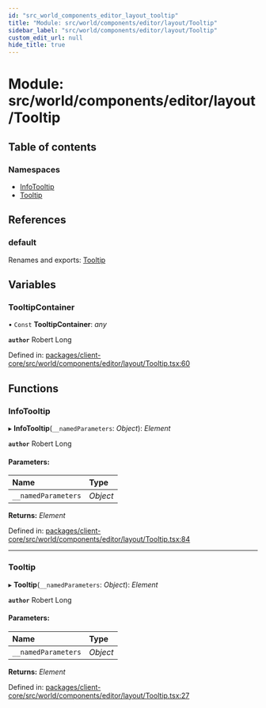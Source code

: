 ```yaml
---
id: "src_world_components_editor_layout_tooltip"
title: "Module: src/world/components/editor/layout/Tooltip"
sidebar_label: "src/world/components/editor/layout/Tooltip"
custom_edit_url: null
hide_title: true
---
```


# Module: src/world/components/editor/layout/Tooltip

## Table of contents

### Namespaces

- [InfoTooltip](src_world_components_editor_layout_tooltip.infotooltip.md)
- [Tooltip](src_world_components_editor_layout_tooltip.tooltip.md)

## References

### default

Renames and exports: [Tooltip](src_world_components_editor_layout_tooltip.md#tooltip)

## Variables

### TooltipContainer

• `Const` **TooltipContainer**: *any*

**`author`** Robert Long

Defined in: [packages/client-core/src/world/components/editor/layout/Tooltip.tsx:60](https://github.com/xr3ngine/xr3ngine/blob/7e8e151f1/packages/client-core/src/world/components/editor/layout/Tooltip.tsx#L60)

## Functions

### InfoTooltip

▸ **InfoTooltip**(`__namedParameters`: *Object*): *Element*

**`author`** Robert Long

#### Parameters:

| Name | Type |
| :------ | :------ |
| `__namedParameters` | *Object* |

**Returns:** *Element*

Defined in: [packages/client-core/src/world/components/editor/layout/Tooltip.tsx:84](https://github.com/xr3ngine/xr3ngine/blob/7e8e151f1/packages/client-core/src/world/components/editor/layout/Tooltip.tsx#L84)

___

### Tooltip

▸ **Tooltip**(`__namedParameters`: *Object*): *Element*

**`author`** Robert Long

#### Parameters:

| Name | Type |
| :------ | :------ |
| `__namedParameters` | *Object* |

**Returns:** *Element*

Defined in: [packages/client-core/src/world/components/editor/layout/Tooltip.tsx:27](https://github.com/xr3ngine/xr3ngine/blob/7e8e151f1/packages/client-core/src/world/components/editor/layout/Tooltip.tsx#L27)
